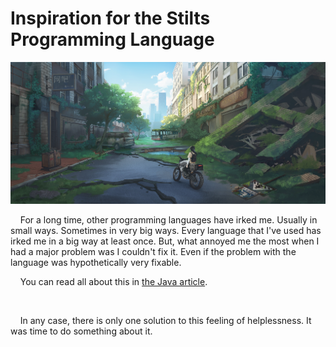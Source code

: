 
# Inspiration for the Stilts Programming Language

![](images/Bike.jpg)

    For a long time, other programming languages have irked me. Usually in small ways. Sometimes in very big ways. Every language that I've used has irked me in a big way at least once. But, what annoyed me the most when I had a major problem was I couldn't fix it. Even if the problem with the language was hypothetically very fixable.

    You can read all about this in [the Java article](Java.html).

<br>

    In any case, there is only one solution to this feeling of helplessness. It was time to do something about it. 
